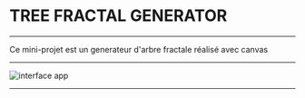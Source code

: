 # TREE FRACTAL GENERATOR

---

Ce mini-projet est un generateur d'arbre fractale réalisé avec canvas

---

![interface app](https://github.com/ABBA-74/calculator-math/blob/main/assets/img/bg-interface.jpg?raw=true)

---
